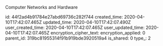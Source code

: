 Computer Networks and Hardware

id: 44f2ad4b91784e27abd69736c282f744
created_time: 2020-04-10T17:42:07.465Z
updated_time: 2020-04-10T17:42:07.490Z
user_created_time: 2020-04-10T17:42:07.465Z
user_updated_time: 2020-04-10T17:42:07.465Z
encryption_cipher_text: 
encryption_applied: 0
parent_id: 319bc81955314f91b919bde3920519a4
is_shared: 0
type_: 2